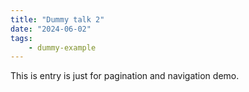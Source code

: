 ```yaml
---
title: "Dummy talk 2"
date: "2024-06-02"
tags:
    - dummy-example
---
```


This is entry is just for pagination and navigation demo.